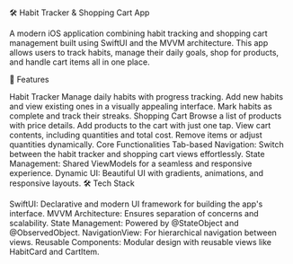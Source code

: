 🛠️ Habit Tracker & Shopping Cart App

A modern iOS application combining habit tracking and shopping cart management built using SwiftUI and the MVVM architecture. This app allows users to track habits, manage their daily goals, shop for products, and handle cart items all in one place.

🚀 Features

Habit Tracker
Manage daily habits with progress tracking.
Add new habits and view existing ones in a visually appealing interface.
Mark habits as complete and track their streaks.
Shopping Cart
Browse a list of products with price details.
Add products to the cart with just one tap.
View cart contents, including quantities and total cost.
Remove items or adjust quantities dynamically.
Core Functionalities
Tab-based Navigation: Switch between the habit tracker and shopping cart views effortlessly.
State Management: Shared ViewModels for a seamless and responsive experience.
Dynamic UI: Beautiful UI with gradients, animations, and responsive layouts.
🛠️ Tech Stack

SwiftUI: Declarative and modern UI framework for building the app's interface.
MVVM Architecture: Ensures separation of concerns and scalability.
State Management: Powered by @StateObject and @ObservedObject.
NavigationView: For hierarchical navigation between views.
Reusable Components: Modular design with reusable views like HabitCard and CartItem.
